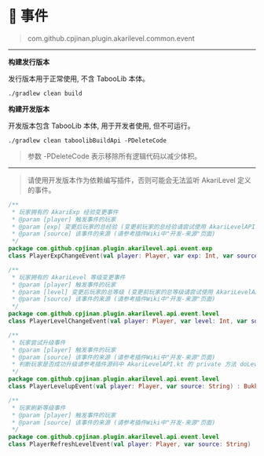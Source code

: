 # 📍 事件

> com.github.cpjinan.plugin.akarilevel.common.event

---
**构建发行版本**

发行版本用于正常使用, 不含 TabooLib 本体。

```
./gradlew clean build
```

**构建开发版本**

开发版本包含 TabooLib 本体, 用于开发者使用, 但不可运行。

```
./gradlew clean taboolibBuildApi -PDeleteCode
```

> 参数 -PDeleteCode 表示移除所有逻辑代码以减少体积。
---

> 请使用开发版本作为依赖编写插件，否则可能会无法监听 AkariLevel 定义的事件。

``` kotlin
/**
 * 玩家拥有的 AkariExp 经验变更事件
 * @param [player] 触发事件的玩家
 * @param [exp] 变更后玩家的总经验 (变更前玩家的总经验请尝试使用 AkariLevelAPI 中的 getPlayerExp 方法获取)
 * @param [source] 该事件的来源 (请参考插件Wiki中"开发-来源"页面)
 */
package com.github.cpjinan.plugin.akarilevel.api.event.exp
class PlayerExpChangeEvent(val player: Player, var exp: Int, var source: String) : BukkitProxyEvent()
```

``` kotlin
/**
 * 玩家拥有的 AkariLevel 等级变更事件
 * @param [player] 触发事件的玩家
 * @param [level] 变更后玩家的总等级 (变更前玩家的总等级请尝试使用 AkariLevelAPI 中的 getPlayerLevel 方法获取)
 * @param [source] 该事件的来源 (请参考插件Wiki中"开发-来源"页面)
 */
package com.github.cpjinan.plugin.akarilevel.api.event.level
class PlayerLevelChangeEvent(val player: Player, var level: Int, var source: String) : BukkitProxyEvent()
```

``` kotlin
/**
 * 玩家尝试升级事件
 * @param [player] 触发事件的玩家
 * @param [source] 该事件的来源 (请参考插件Wiki中"开发-来源"页面)
 * 判断玩家是否成功升级请参考插件源码中 AkariLevelAPI.kt 的 private 方法 doLevelUp 与 tickLevel
 */
package com.github.cpjinan.plugin.akarilevel.api.event.level
class PlayerLevelupEvent(val player: Player, var source: String) : BukkitProxyEvent()
```

``` kotlin
/**
 * 玩家刷新等级事件
 * @param [player] 触发事件的玩家
 * @param [source] 该事件的来源 (请参考插件Wiki中"开发-来源"页面)
 */
package com.github.cpjinan.plugin.akarilevel.api.event.level
class PlayerRefreshLevelEvent(val player: Player, var source: String) : BukkitProxyEvent()
```